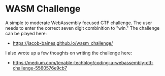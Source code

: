 # WASM Challenge
A simple to moderate WebAssembly focused CTF challenge. The user needs to enter the correct seven digit combinition to "win." The challenge can be played here: 

* https://jacob-baines.github.io/wasm_challenge/

I also wrote up a few thoughts on writing the challenge here:

* https://medium.com/tenable-techblog/coding-a-webassembly-ctf-challenge-5560576e9cb7
